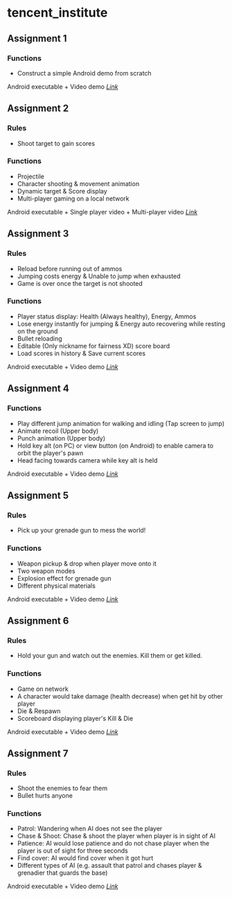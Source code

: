 # tencent_institute
## Assignment 1

### Functions
- Construct a simple Android demo from scratch

Android executable + Video demo [*Link*](https://share.weiyun.com/pM9dF1tx)

## Assignment 2

### Rules
- Shoot target to gain scores

### Functions
- Projectile
- Character shooting & movement animation 
- Dynamic target & Score display
- Multi-player gaming on a local network 

Android executable + Single player video + Multi-player video [*Link*](https://share.weiyun.com/PYU0Wjyx)

## Assignment 3

### Rules
- Reload before running out of ammos
- Jumping costs energy & Unable to jump when exhausted
- Game is over once the target is not shooted

### Functions
- Player status display: Health (Always healthy), Energy, Ammos
- Lose energy instantly for jumping & Energy auto recovering while resting on the ground
- Bullet reloading
- Editable (Only nickname for fairness XD) score board
- Load scores in history & Save current scores

Android executable + Video demo [*Link*](https://share.weiyun.com/WpKO2cTP)


## Assignment 4

### Functions
- Play different jump animation for walking and idling (Tap screen to jump)
- Animate recoil (Upper body)
- Punch animation (Upper body)
- Hold key alt (on PC) or view button (on Android) to enable camera to orbit the player's pawn
- Head facing towards camera while key alt is held

Android executable + Video demo [*Link*](https://share.weiyun.com/DLF6sqV7)

## Assignment 5

### Rules
- Pick up your grenade gun to mess the world!

### Functions
- Weapon pickup & drop when player move onto it
- Two weapon modes
- Explosion effect for grenade gun
- Different physical materials

Android executable + Video demo [*Link*](https://share.weiyun.com/laGOkHSQ)

## Assignment 6

### Rules
- Hold your gun and watch out the enemies. Kill them or get killed.

### Functions
- Game on network
- A character would take damage (health decrease) when get hit by other player
- Die & Respawn
- Scoreboard displaying player's Kill & Die

Android executable + Video demo [*Link*](https://share.weiyun.com/L1JIDOIh)

## Assignment 7

### Rules
- Shoot the enemies to fear them
- Bullet hurts anyone

### Functions
- Patrol: Wandering when AI does not see the player
- Chase & Shoot: Chase & shoot the player when player is in sight of AI
- Patience: AI would lose patience and do not chase player when the player is out
of sight for three seconds
- Find cover: AI would find cover when it got hurt
- Different types of AI (e.g. assault that patrol and chases player & grenadier 
that guards the base)

Android executable + Video demo [*Link*](https://share.weiyun.com/)